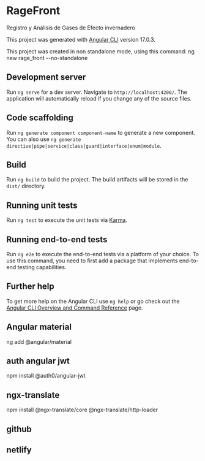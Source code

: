 # RageFront
Registro y Análisis de Gases de Efecto invernadero

This project was generated with [Angular CLI](https://github.com/angular/angular-cli) version 17.0.3.

This project was created in non standalone mode, using this command:
ng new rage_front --no-standalone

## Development server

Run `ng serve` for a dev server. Navigate to `http://localhost:4200/`. The application will automatically reload if you change any of the source files.

## Code scaffolding

Run `ng generate component component-name` to generate a new component. You can also use `ng generate directive|pipe|service|class|guard|interface|enum|module`.

## Build

Run `ng build` to build the project. The build artifacts will be stored in the `dist/` directory.

## Running unit tests

Run `ng test` to execute the unit tests via [Karma](https://karma-runner.github.io).

## Running end-to-end tests

Run `ng e2e` to execute the end-to-end tests via a platform of your choice. To use this command, you need to first add a package that implements end-to-end testing capabilities.

## Further help

To get more help on the Angular CLI use `ng help` or go check out the [Angular CLI Overview and Command Reference](https://angular.io/cli) page.

## Angular material
ng add @angular/material

## auth angular jwt
npm install @auth0/angular-jwt

## ngx-translate

npm install @ngx-translate/core @ngx-translate/http-loader

## github

## netlify
